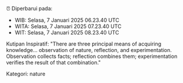 ⏰ Diperbarui pada:
- WIB: Selasa, 7 Januari 2025 06.23.40 UTC
- WITA: Selasa, 7 Januari 2025 07.23.40 UTC
- WIT: Selasa, 7 Januari 2025 08.23.40 UTC

Kutipan Inspiratif:
"There are three principal means of acquiring knowledge... observation of nature, reflection, and experimentation. Observation collects facts; reflection combines them; experimentation verifies the result of that combination."


Kategori: nature

